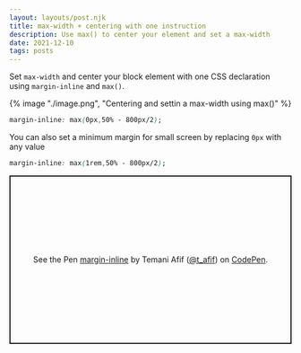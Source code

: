 ```yaml
---
layout: layouts/post.njk
title: max-width + centering with one instruction
description: Use max() to center your element and set a max-width
date: 2021-12-10
tags: posts
---
```


Set `max-width` and center your block element with one CSS declaration using `margin-inline` and `max()`.

{% image "./image.png", "Centering and settin a max-width using max()" %}


```css
margin-inline: max(0px,50% - 800px/2);
```

You can also set a minimum margin for small screen by replacing `0px` with any value

```css
margin-inline: max(1rem,50% - 800px/2);
```

<p class="codepen" data-height="300" data-default-tab="result" data-slug-hash="jOGMMMG" data-preview="true" data-user="t_afif" style="height: 300px; box-sizing: border-box; display: flex; align-items: center; justify-content: center; border: 2px solid; margin: 1em 0; padding: 1em;">
  <span>See the Pen <a href="https://codepen.io/t_afif/pen/jOGMMMG">
  margin-inline</a> by Temani Afif (<a href="https://codepen.io/t_afif">@t_afif</a>)
  on <a href="https://codepen.io">CodePen</a>.</span>
</p>
<script async src="https://cpwebassets.codepen.io/assets/embed/ei.js"></script>